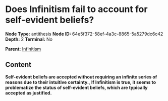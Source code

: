 # Does Infinitism fail to account for self-evident beliefs?

**Node Type:** antithesis
**Node ID:** 64e5f372-58ef-4a3c-8865-5a5279dc6c42
**Depth:** 2
**Terminal:** No

**Parent:** [Infinitism](infinitism.md)

## Content

**Self-evident beliefs are accepted without requiring an infinite series of reasons due to their intuitive certainty.**, **If Infinitism is true, it seems to problematize the status of self-evident beliefs, which are typically accepted as justified.**
